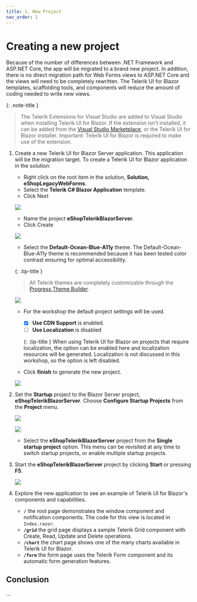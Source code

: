 ```yaml
---
title: 1. New Project
nav_order: 1
---
```


# Creating a new project

Because of the number of differences between .NET Framework and ASP.NET Core, the app will be migrated to a brand new project. In addition, there is no direct migration path for Web Forms views to ASP.NET Core and the views will need to be completely rewritten. The Telerik UI for Blazor templates, scaffolding tools, and components will reduce the amount of coding needed to write new views.

{: .note-title }
> The Telerik Extensions for Visual Studio are added to Visual Studio when installing Telerik UI for Blazor. If the extension isn't installed, it can be added from the [Visual Studio Marketplace](https://marketplace.visualstudio.com/items?itemName=TelerikInc.ProgressTelerikBlazorVSExtensions), or the Telerik UI for Blazor installer. Important: Telerik UI for Blazor is required to make use of the extension.

1. Create a new Telerik UI for Blazor Server application. This application will be the migration target. To create a Telerik UI for Blazor application in the solution:

    * Right click on the root item in the solution, **Solution, eShopLegacyWebForms**.
    * Select the **Telerik C# Blazor Application** template.
    * Click Next

    ![](img/add-telerik-project.png)

    * Name the project **eShopTelerikBlazorServer**.
    * Click Create

    ![](img/add-telerik-project-1.png)

    * Select the **Default-Ocean-Blue-A11y** theme. The Default-Ocean-Blue-A11y theme is recommended because it has been tested color contrast ensuring for optimal accessibility.
    
    {: .tip-title }
    > All Telerik themes are completely customizable through the [Progress Theme Builder](https://themebuilder.telerik.com/).
    
    ![](img/add-telerik-project-3.png)

    * For the workshop the default project settings will be used. 
      * [x] **Use CDN Support** is enabled.
      * [ ] **Use Localization** is disabled 
      
      {: .tip-title }
      When using Telerik UI for Blazor on projects that require localization, the option can be enabled here and localization resources will be generated. Localization is not discussed in this workshop, so the option is left disabled.
      
    * Click **finish** to generate the new project.

    ![](img/add-telerik-project-4.png)

2. Set the **Startup** project to the Blazor Server project,  **eShopTelerikBlazorServer**. Choose **Configure Startup Projects** from the **Project** menu.

    ![](img/startup-project-1.png)

    ![](img/startup-project-2.png)

    * Select the **eShopTelerikBlazorServer** project from the **Single startup project** option. This menu can be revisited at any time to switch startup projects, or enable multiple startup projects.

3. Start the **eShopTelerikBlazorServer** project by clicking **Start** or pressing **F5**.

    ![](img/telerik-project.png)

4. Explore the new application to see an example of Telerik UI for Blazor's components and capabilities.

    * **`/`** the root page demonstrates the window component and notification components. The code for this view is located in `Index.razor`.
    * **`/grid`** the grid page displays a sample Telerik Grid component with Create, Read, Update and Delete operations.
    * **`/chart`** the chart page shows one of the many charts available in Telerik UI for Blazor.
    * **`/form`** the form page uses the Telerik Form component and its automatic form generation features.

## Conclusion

...